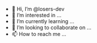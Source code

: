 - 👋 Hi, I’m @losers-dev
- 👀 I’m interested in ...
- 🌱 I’m currently learning ...
- 💞️ I’m looking to collaborate on ...
- 📫 How to reach me ...

<!---
lucyRoot/lucyRoot is a ✨ special ✨ repository because its `README.md` (this file) appears on your GitHub profile.
You can click the Preview link to take a look at your changes.
--->
